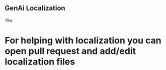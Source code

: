 ## GenAi Localization
*Yes.*

# For helping with localization you can open pull request and add/edit localization files